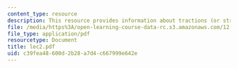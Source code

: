 ```yaml
---
content_type: resource
description: This resource provides information about tractions (or stress vector).
file: /media/https%3A/open-learning-course-data-rc.s3.amazonaws.com/12-005-applications-of-continuum-mechanics-to-earth-atmospheric-and-planetary-sciences-spring-2006/c39fea48600d2b28a7d4c667999e642e_lec2.pdf
file_type: application/pdf
resourcetype: Document
title: lec2.pdf
uid: c39fea48-600d-2b28-a7d4-c667999e642e
---
```

